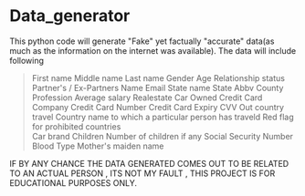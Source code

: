 # Data_generator
This python code will generate "Fake" yet factually "accurate" data(as much as the information on the internet was available).
The data will include following
> First name
> Middle name
> Last name
> Gender
> Age
> Relationship status
> Partner's / Ex-Partners Name
> Email
> State name
> State Abbv
> County
> Profession
> Average salary
> Realestate 
> Car Owned
> Credit Card Company 
> Credit Card Number
> Credit Card Expiry 
> CVV
> Out country travel 
> Country name to which a particular person has traveld
> Red flag for prohibited countries  
> Car brand
> Children 
> Number of children if any
> Social Security Number
> Blood Type
> Mother's maiden name

IF BY ANY CHANCE THE DATA GENERATED COMES OUT TO BE RELATED TO AN ACTUAL PERSON , ITS NOT MY FAULT , THIS PROJECT IS FOR EDUCATIONAL PURPOSES ONLY.
